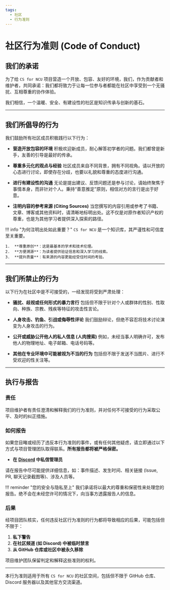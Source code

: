 ```yaml
---
tags:
  - 社区
  - 行为准则
---
```


# 社区行为准则 (Code of Conduct)

## 我们的承诺

为了给 `CS for NCU` 项目营造一个开放、包容、友好的环境，我们，作为贡献者和维护者，共同承诺：我们都将致力于让每一位参与者都能在社区中享受到一个无骚扰、互相尊重的协作体验。

我们相信，一个温暖、安全、有建设性的社区是知识传承与创新的基石。

---

## 我们所倡导的行为

我们鼓励所有社区成员积极践行以下行为：

*   **营造开放包容的环境**
    积极欢迎新成员，耐心解答初学者的问题。我们都曾是新手，友善的引导是最好的传承。

*   **尊重多元化的观点与经验**
    社区成员来自不同背景，拥有不同视角。请以开放的心态进行讨论，即使存在分歧，也要以礼貌和尊重的态度进行沟通。

*   **进行有建设性的沟通**
    无论是提出建议、反馈问题还是参与讨论，请始终聚焦于事情本身，而非针对个人。秉持“善意推定”原则，相信对方的言行是出于好意。

*   **注明内容的参考来源 (Citing Sources)**
    当您撰写的内容引用或参考了书籍、文章、博客或其他资料时，请清晰地标明出处。这不仅是对原作者知识产权的尊重，也是为其他学习者提供深入探索的路径。

!!! info "为何注明出处如此重要？"
    `CS for NCU` 是一个知识库，其严谨性和可信度至关重要。

    1.  **尊重原创**：这是最基本的学术和技术伦理。
    2.  **方便溯源**：为读者提供验证信息和深入学习的线索。
    3.  **提升质量**：有来源的内容更能经受住时间的考验。

---

## 我们所禁止的行为

以下行为在社区中是不可接受的，一经发现将受到严肃处理：

*   **骚扰、歧视或任何形式的暴力言行**
    包括但不限于针对个人或群体的性别、性取向、种族、宗教、残疾等特征的攻击性言论。

*   **人身攻击、钓鱼、引战或侮辱性评论**
    我们鼓励辩论，但绝不容忍将技术讨论演变为人身攻击的行为。

*   **公开或威胁公开他人的私人信息 (人肉搜索)**
    例如，未经当事人明确许可，发布他人的物理地址、电子邮箱、电话号码等。

*   **其他在专业环境中可能被视为不当的行为**
    包括但不限于发送不当图片、进行不受欢迎的性关注等。

---

## 执行与报告

### 责任

项目维护者有责任澄清和解释我们的行为准则，并对任何不可接受的行为采取公平、及时的纠正措施。

### 如何报告

如果您目睹或经历了违反本行为准则的事件，或有任何其他疑虑，请立即通过以下方式与项目管理团队取得联系。**所有报告都将被严格保密。**

<!-- *   **举报专用邮箱**：`cs4ncu.community@example.com` (待补充) -->
*   **在 [Discord](https://discord.gg/Rux6DHRStP) 中私信管理员**

请在报告中尽可能提供详细信息，如：事件描述、发生时间、相关链接 (Issue, PR, 聊天记录截图等)、涉及人员等。

!!! reminder "您的安全与隐私至上"
    我们承诺将以最大的尊重和保密性来处理您的报告。绝不会在未经您许可的情况下，向当事方透露报告人的信息。

### 后果

经项目团队核实，任何违反社区行为准则的行为都将导致相应的后果，可能包括但不限于：

1.  **私下警告**
2.  **在社区频道 (如 Discord) 中被临时禁言**
3.  **从 GitHub 仓库或社区中被永久移除**

项目维护团队保留判定和解释这些准则的权利。

---

本行为准则适用于所有 `CS for NCU` 的社区空间，包括但不限于 GitHub 仓库、Discord 服务器以及其他官方交流渠道。